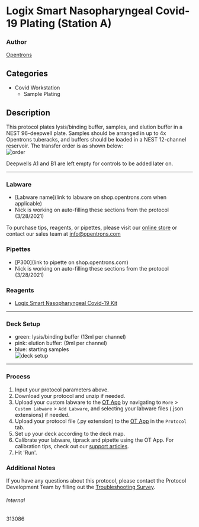 # Logix Smart Nasopharyngeal Covid-19 Plating (Station A)

### Author
[Opentrons](https://opentrons.com/)

## Categories
* Covid Workstation
	* Sample Plating


## Description
This protocol plates lysis/binding buffer, samples, and elution buffer in a NEST 96-deepwell plate. Samples should be arranged in up to 4x Opentrons tuberacks, and buffers should be loaded in a NEST 12-channel reservoir. The transfer order is as shown below:  
![order](https://opentrons-protocol-library-website.s3.amazonaws.com/custom-README-images/demo/order.png)

Deepwells A1 and B1 are left empty for controls to be added later on.

---

### Labware
* [Labware name](link to labware on shop.opentrons.com when applicable)
* Nick is working on auto-filling these sections from the protocol (3/28/2021)

To purchase tips, reagents, or pipettes, please visit our [online store](https://shop.opentrons.com/) or contact our sales team at [info@opentrons.com](mailto:info@opentrons.com)

### Pipettes
* [P300](link to pipette on shop.opentrons.com)
* Nick is working on auto-filling these sections from the protocol (3/28/2021)

### Reagents
* [Logix Smart Nasopharyngeal Covid-19 Kit](https://codiagnostics.com/products/diagnostic-solutions/logix-smart-covid19/)

---

### Deck Setup
* green: lysis/binding buffer (13ml per channel)
* pink: elution buffer: (9ml per channel)
* blue: starting samples  
![deck setup](https://opentrons-protocol-library-website.s3.amazonaws.com/custom-README-images/313086/deck_setup.png)

---

### Process
1. Input your protocol parameters above.
2. Download your protocol and unzip if needed.
3. Upload your custom labware to the [OT App](https://opentrons.com/ot-app) by navigating to `More` > `Custom Labware` > `Add Labware`, and selecting your labware files (.json extensions) if needed.
4. Upload your protocol file (.py extension) to the [OT App](https://opentrons.com/ot-app) in the `Protocol` tab.
5. Set up your deck according to the deck map.
6. Calibrate your labware, tiprack and pipette using the OT App. For calibration tips, check out our [support articles](https://support.opentrons.com/en/collections/1559720-guide-for-getting-started-with-the-ot-2).
7. Hit 'Run'.

### Additional Notes
If you have any questions about this protocol, please contact the Protocol Development Team by filling out the [Troubleshooting Survey](https://protocol-troubleshooting.paperform.co/).

###### Internal
313086
